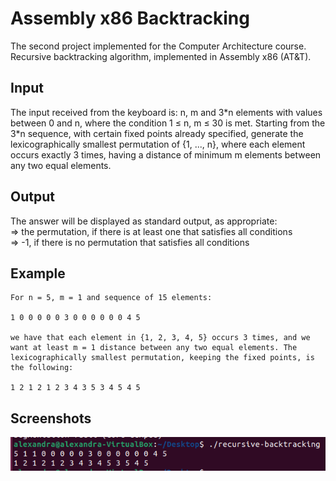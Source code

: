 # Assembly x86 Backtracking

The second project implemented for the Computer Architecture course. Recursive backtracking algorithm, implemented in Assembly x86 (AT&amp;T).

## Input
The input received from the keyboard is: n, m and 3\*n elements with values between 0 and n, where the condition 1 ≤ n, m ≤ 30 is met. Starting from the 3*n sequence, with certain fixed points already specified, generate the lexicographically smallest permutation of {1, ..., n}, where each element occurs exactly 3 times, having a distance of minimum m elements between any two equal elements.   
## Output
The answer will be displayed as standard output, as appropriate:  
    => the permutation, if there is at least one that satisfies all conditions  
    => -1, if there is no permutation that satisfies all conditions  

## Example
    For n = 5, m = 1 and sequence of 15 elements:  
    
    1 0 0 0 0 0 3 0 0 0 0 0 0 4 5  

    we have that each element in {1, 2, 3, 4, 5} occurs 3 times, and we want at least m = 1 distance between any two equal elements. The lexicographically smallest permutation, keeping the fixed points, is the following:  
    
    1 2 1 2 1 2 3 4 3 5 3 4 5 4 5

## Screenshots

![Example_Screenshot](screenshot1.png)

